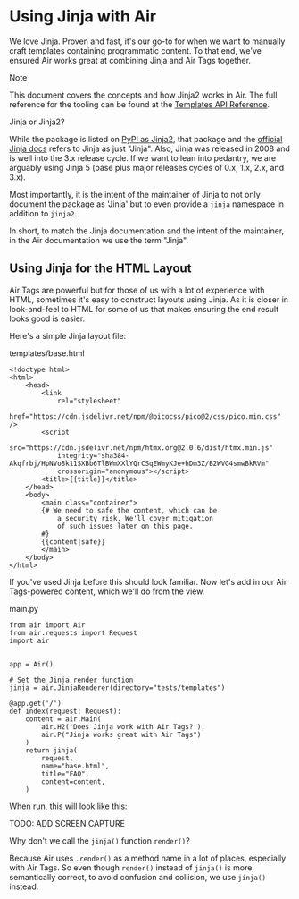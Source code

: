 # Using Jinja with Air

We love Jinja. Proven and fast, it's our go-to for when we want to manually craft templates containing programmatic content. To that end, we've ensured Air works great at combining Jinja and Air Tags together.

Note

This document covers the concepts and how Jinja2 works in Air. The full reference for the tooling can be found at the [Templates API Reference](https://feldroy.github.io/air/api/templates/).

Jinja or Jinja2?

While the package is listed on [PyPI as Jinja2](https://pypi.org/project/jinja2/), that package and the [official Jinja docs](https://jinja.palletsprojects.com/) refers to Jinja as just "Jinja". Also, Jinja was released in 2008 and is well into the 3.x release cycle. If we want to lean into pedantry, we are arguably using Jinja 5 (base plus major releases cycles of 0.x, 1.x, 2.x, and 3.x).

Most importantly, it is the intent of the maintainer of Jinja to not only document the package as 'Jinja' but to even provide a `jinja` namespace in addition to `jinja2`.

In short, to match the Jinja documentation and the intent of the maintainer, in the Air documentation we use the term "Jinja".

## Using Jinja for the HTML Layout

Air Tags are powerful but for those of us with a lot of experience with HTML, sometimes it's easy to construct layouts using Jinja. As it is closer in look-and-feel to HTML for some of us that makes ensuring the end result looks good is easier.

Here's a simple Jinja layout file:

templates/base.html

```
<!doctype html>
<html>
    <head>
        <link
            rel="stylesheet"
            href="https://cdn.jsdelivr.net/npm/@picocss/pico@2/css/pico.min.css" />
        <script
            src="https://cdn.jsdelivr.net/npm/htmx.org@2.0.6/dist/htmx.min.js"
            integrity="sha384-Akqfrbj/HpNVo8k11SXBb6TlBWmXXlYQrCSqEWmyKJe+hDm3Z/B2WVG4smwBkRVm"
            crossorigin="anonymous"></script>
        <title>{{title}}</title>
    </head>
    <body>
        <main class="container">
        {# We need to safe the content, which can be
            a security risk. We'll cover mitigation
            of such issues later on this page.
        #}
        {{content|safe}}
        </main>
    </body>
</html>
```

If you've used Jinja before this should look familiar. Now let's add in our Air Tags-powered content, which we'll do from the view.

main.py

```
from air import Air
from air.requests import Request
import air


app = Air()

# Set the Jinja render function
jinja = air.JinjaRenderer(directory="tests/templates")

@app.get('/')
def index(request: Request):
    content = air.Main(
        air.H2('Does Jinja work with Air Tags?'),
        air.P("Jinja works great with Air Tags")
    )
    return jinja(
        request,
        name="base.html",
        title="FAQ",
        content=content,
    )
```

When run, this will look like this:

TODO: ADD SCREEN CAPTURE

Why don't we call the `jinja()` function `render()`?

Because Air uses `.render()` as a method name in a lot of places, especially with Air Tags. So even though `render()` instead of `jinja()` is more semantically correct, to avoid confusion and collision, we use `jinja()` instead.
